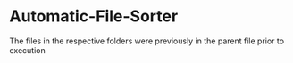 # Automatic-File-Sorter

The files in the respective folders were previously in the parent file prior to execution
